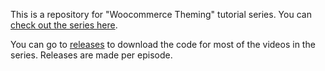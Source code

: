 This is a repository for "Woocommerce Theming" tutorial series. You can [check out the series here](http://watch-learn.com/series/woocommerce-theming/).

You can go to [releases](https://github.com/ivandoric/woocommerce-theming/releases/) to download the code for most of the videos in the series. Releases are made per episode.